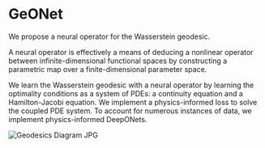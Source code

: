 # GeONet
We propose a neural operator for the Wasserstein geodesic.

A neural operator is effectively a means of deducing a nonlinear operator between infinite-dimensional functional spaces by constructing a parametric map over a finite-dimensional parameter space.

We learn the Wasserstein geodesic with a neural operator by learning the optimality conditions as a system of PDEs: a continuity equation and a Hamilton-Jacobi equation. We implement a physics-informed loss to solve the coupled PDE system. To account for numerous instances of data, we implement physics-informed DeepONets.





![Geodesics Diagram JPG](https://user-images.githubusercontent.com/98125988/190309850-a7b9425c-86f9-4952-a7c4-d30f77181318.jpg)

